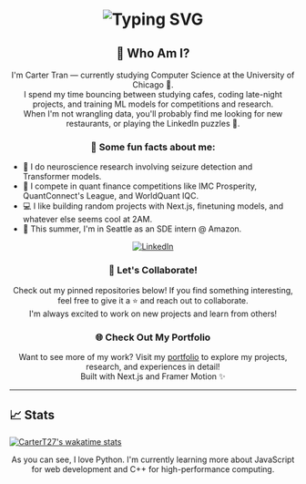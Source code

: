 <div align="center">
    <h1>
        <img src="https://readme-typing-svg.herokuapp.com?font=Jetbrains+Mono&size=40&duration=3000&color=33FF33&center=true&vCenter=true&width=600&lines=Hey...+I'm+Carter;Welcome+to+my+GitHub;" alt="Typing SVG"/>
    </h1>
</div>

<div align="center">
    <h2>🧠 Who Am I?</h2>
    <p>
        I'm Carter Tran — currently studying Computer Science at the University of Chicago 🐢.<br>
        I spend my time bouncing between studying cafes, coding late-night projects, and training ML models for competitions and research.<br>
        When I'm not wrangling data, you'll probably find me looking for new restaurants, or playing the LinkedIn puzzles 🧩.
    </p>
</div>

<div align="center">
    <h3>📌 Some fun facts about me:</h3>
    <ul align="left">
        <li>🔬 I do neuroscience research involving seizure detection and Transformer models.</li>
        <li>💸 I compete in quant finance competitions like IMC Prosperity, QuantConnect's League, and WorldQuant IQC.</li>
        <li>💻 I like building random projects with Next.js, finetuning models, and whatever else seems cool at 2AM.</li>
        <li>🌲 This summer, I'm in Seattle as an SDE intern @ Amazon.</li>
    </ul>
</div>

<div align="center">
    <a href="https://www.linkedin.com/in/cartertran/">
        <img src="https://img.shields.io/badge/LinkedIn-0077B5?style=for-the-badge&logo=linkedin&logoColor=white" alt="LinkedIn"/>
    </a>
</div>

<div align="center">
    <h3>🤝 Let's Collaborate!</h3>
    <p>
        Check out my pinned repositories below! If you find something interesting, feel free to give it a ⭐ and reach out to collaborate.<br>
        I'm always excited to work on new projects and learn from others!
    </p>
</div>

<div align="center">
    <h3>🌐 Check Out My Portfolio</h3>
    <p>
        Want to see more of my work? Visit my <a href="https://cartertran.com">portfolio</a> to explore my projects, research, and experiences in detail!<br>
        Built with Next.js and Framer Motion ✨
    </p>
</div>

---

## 📈 Stats

[![CarterT27's wakatime stats](https://github-readme-stats.vercel.app/api/wakatime?username=cartert27&langs_count=5&theme=dracula)](https://github.com/anuraghazra/github-readme-stats)

<p align="center">
    As you can see, I love Python. I'm currently learning more about JavaScript for web development and C++ for high-performance computing.
</p>
